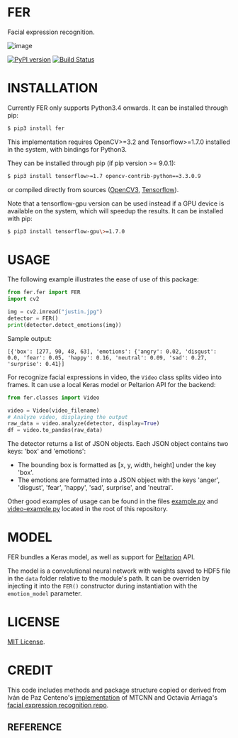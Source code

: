 FER
===

Facial expression recognition.

![image](https://github.com/justinshenk/fer/raw/master/result.jpg)

[![PyPI version](https://badge.fury.io/py/fer.svg)](https://badge.fury.io/py/fer) [![Build Status](https://travis-ci.org/justinshenk/fer.svg?branch=master)](https://travis-ci.org/justinshenk/fer)

INSTALLATION
============

Currently FER only supports Python3.4 onwards. It can be installed
through pip:

```bash
$ pip3 install fer
```

This implementation requires OpenCV\>=3.2 and Tensorflow\>=1.7.0
installed in the system, with bindings for Python3.

They can be installed through pip (if pip version \>= 9.0.1):

```bash
$ pip3 install tensorflow>=1.7 opencv-contrib-python==3.3.0.9
```

or compiled directly from sources
([OpenCV3](https://github.com/opencv/opencv/archive/3.4.0.zip),
[Tensorflow](https://www.tensorflow.org/install/install_sources)).

Note that a tensorflow-gpu version can be used instead if a GPU device
is available on the system, which will speedup the results. It can be
installed with pip:

```bash
$ pip3 install tensorflow-gpu\>=1.7.0
```

USAGE
=====

The following example illustrates the ease of use of this package:

```python
from fer.fer import FER
import cv2

img = cv2.imread("justin.jpg")
detector = FER()
print(detector.detect_emotions(img))
```

Sample output:
```
[{'box': [277, 90, 48, 63], 'emotions': {'angry': 0.02, 'disgust': 0.0, 'fear': 0.05, 'happy': 0.16, 'neutral': 0.09, 'sad': 0.27, 'surprise': 0.41}]
```

For recognize facial expressions in video, the `Video` class splits video into frames. It can use a local Keras model or Peltarion API for the backend:

```python
from fer.classes import Video

video = Video(video_filename)
# Analyze video, displaying the output
raw_data = video.analyze(detector, display=True)
df = video.to_pandas(raw_data)
```

The detector returns a list of JSON objects. Each JSON object contains
two keys: 'box' and 'emotions':

-   The bounding box is formatted as [x, y, width, height] under the key
    'box'.
-   The emotions are formatted into a JSON object with the keys 'anger',
    'disgust', 'fear', 'happy', 'sad', surprise', and 'neutral'.

Other good examples of usage can be found in the files
[example.py](example.py) and [video-example.py](video-example.py)
located in the root of this repository.

MODEL
=====

FER bundles a Keras model, as well as support for [Peltarion](https://peltarion.com) API.

The model is a convolutional neural network with weights saved to HDF5
file in the `data` folder relative to the module's path. It can be
overriden by injecting it into the `FER()` constructor during
instantiation with the `emotion_model` parameter.

LICENSE
=======

[MIT License](LICENSE).

CREDIT
======

This code includes methods and package structure copied or derived from
Iván de Paz Centeno's [implementation](https://github.com/ipazc/mtcnn/)
of MTCNN and Octavia Arriaga's [facial expression recognition
repo](https://github.com/oarriaga/face_classification/).

REFERENCE
---------
